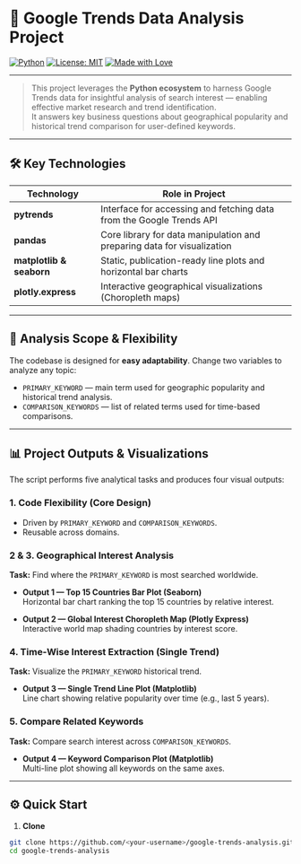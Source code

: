 # 🚀 Google Trends Data Analysis Project

[![Python](https://img.shields.io/badge/Python-3.8%2B-blue.svg)](https://www.python.org/)
[![License: MIT](https://img.shields.io/badge/License-MIT-green.svg)](LICENSE)
[![Made with Love](https://img.shields.io/badge/Made%20with-Love-red.svg)]()

---

> This project leverages the **Python ecosystem** to harness Google Trends data for insightful analysis of search interest — enabling effective market research and trend identification.  
> It answers key business questions about geographical popularity and historical trend comparison for user-defined keywords.

---

## 🛠️ Key Technologies

| Technology | Role in Project |
|---|---|
| **pytrends** | Interface for accessing and fetching data from the Google Trends API |
| **pandas** | Core library for data manipulation and preparing data for visualization |
| **matplotlib & seaborn** | Static, publication-ready line plots and horizontal bar charts |
| **plotly.express** | Interactive geographical visualizations (Choropleth maps) |

---

## 🎯 Analysis Scope & Flexibility

The codebase is designed for **easy adaptability**. Change two variables to analyze any topic:

- `PRIMARY_KEYWORD` — main term used for geographic popularity and historical trend analysis.  
- `COMPARISON_KEYWORDS` — list of related terms used for time-based comparisons.

---

## 📊 Project Outputs & Visualizations

The script performs five analytical tasks and produces four visual outputs:

### 1. Code Flexibility (Core Design)
- Driven by `PRIMARY_KEYWORD` and `COMPARISON_KEYWORDS`.  
- Reusable across domains.

### 2 & 3. Geographical Interest Analysis
**Task:** Find where the `PRIMARY_KEYWORD` is most searched worldwide.

- **Output 1 — Top 15 Countries Bar Plot (Seaborn)**  
  Horizontal bar chart ranking the top 15 countries by relative interest.

- **Output 2 — Global Interest Choropleth Map (Plotly Express)**  
  Interactive world map shading countries by interest score.

### 4. Time-Wise Interest Extraction (Single Trend)
**Task:** Visualize the `PRIMARY_KEYWORD` historical trend.

- **Output 3 — Single Trend Line Plot (Matplotlib)**  
  Line chart showing relative popularity over time (e.g., last 5 years).

### 5. Compare Related Keywords
**Task:** Compare search interest across `COMPARISON_KEYWORDS`.

- **Output 4 — Keyword Comparison Plot (Matplotlib)**  
  Multi-line plot showing all keywords on the same axes.

---

## ⚙️ Quick Start

1. **Clone**
```bash
git clone https://github.com/<your-username>/google-trends-analysis.git
cd google-trends-analysis
